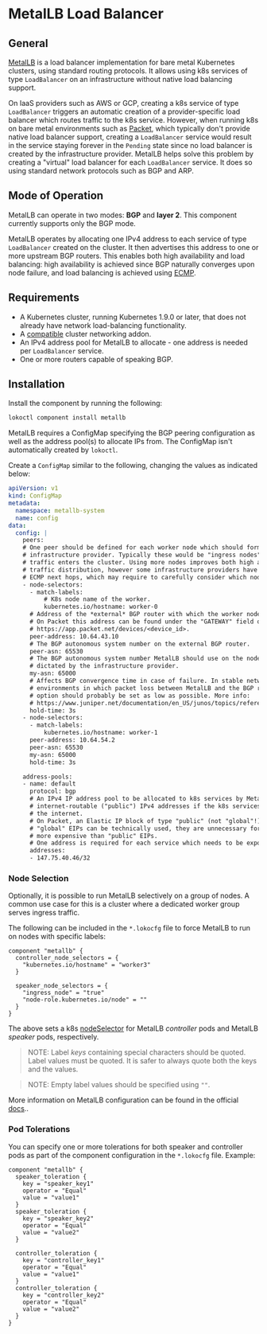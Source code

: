 # MetalLB Load Balancer

## General

[MetalLB](https://metallb.universe.tf/) is a load balancer implementation for bare metal Kubernetes
clusters, using standard routing protocols. It allows using k8s services of type `LoadBalancer` on
an infrastructure without native load balancing support.

On IaaS providers such as AWS or GCP, creating a k8s service of type `LoadBalancer` triggers an
automatic creation of a provider-specific load balancer which routes traffic to the k8s service.
However, when running k8s on bare metal environments such as [Packet](https://www.packet.com/),
which typically don't provide native load balancer support, creating a `LoadBalancer` service would
result in the service staying forever in the `Pending` state since no load balancer is created by
the infrastructure provider. MetalLB helps solve this problem by creating a "virtual" load balancer
for each `LoadBalancer` service. It does so using standard network protocols such as BGP and ARP.

## Mode of Operation

MetalLB can operate in two modes: **BGP** and **layer 2**. This component currently supports only
the BGP mode.

MetalLB operates by allocating one IPv4 address to each service of type `LoadBalancer` created on
the cluster. It then advertises this address to one or more upstream BGP routers. This enables both
high availability and load balancing: high availability is achieved since BGP naturally converges
upon node failure, and load balancing is achieved using
[ECMP](https://en.wikipedia.org/wiki/Equal-cost_multi-path_routing).

## Requirements

- A Kubernetes cluster, running Kubernetes 1.9.0 or later, that does not already have network
load-balancing functionality.
- A [compatible](https://metallb.universe.tf/installation/network-addons/) cluster networking addon.
- An IPv4 address pool for MetalLB to allocate - one address is needed per `LoadBalancer` service.
- One or more routers capable of speaking BGP.

## Installation

Install the component by running the following:

```bash
lokoctl component install metallb
```

MetalLB requires a ConfigMap specifying the BGP peering configuration as well as the address pool(s)
to allocate IPs from. The ConfigMap isn't automatically created by `lokoctl`.

Create a `ConfigMap` similar to the following, changing the values as indicated below:

```yaml
apiVersion: v1
kind: ConfigMap
metadata:
  namespace: metallb-system
  name: config
data:
  config: |
    peers:
    # One peer should be defined for each worker node which should form a BGP session with the
    # infrastructure provider. Typically these would be "ingress nodes", or nodes through which
    # traffic enters the cluster. Using more nodes improves both high availability and network
    # traffic distribution, however some infrastructure providers have a limit on the number of
    # ECMP next hops, which may require to carefully consider which nodes to run BGP on.
    - node-selectors:
      - match-labels:
          # K8s node name of the worker.
          kubernetes.io/hostname: worker-0
      # Address of the *external* BGP router with which the worker node should form a BGP session.
      # On Packet this address can be found under the "GATEWAY" field on the "Overview" section in
      # https://app.packet.net/devices/<device_id>.
      peer-address: 10.64.43.10
      # The BGP autonomous system number on the external BGP router.
      peer-asn: 65530
      # The BGP autonomous system number MetalLB should use on the node. This will likely be
      # dictated by the infrastructure provider.
      my-asn: 65000
      # Affects BGP convergence time in case of failure. In stable network environments (i.e.
      # environments in which packet loss between MetalLB and the BGP routers is unlikely), this
      # option should probably be set as low as possible. More info:
      # https://www.juniper.net/documentation/en_US/junos/topics/reference/configuration-statement/hold-time-edit-protocols-bgp.html
      hold-time: 3s
    - node-selectors:
      - match-labels:
          kubernetes.io/hostname: worker-1
      peer-address: 10.64.54.2
      peer-asn: 65530
      my-asn: 65000
      hold-time: 3s

    address-pools:
    - name: default
      protocol: bgp
      # An IPv4 IP address pool to be allocated to k8s services by MetalLB. These should be
      # internet-routable ("public") IPv4 addresses if the k8s services need to be reachable from
      # the internet.
      # On Packet, an Elastic IP block of type "public" (not "global"!) should be used. While
      # "global" EIPs can be technically used, they are unnecessary for most use cases and are much
      # more expensive than "public" EIPs.
      # One address is required for each service which needs to be exposed by MetalLB.
      addresses:
      - 147.75.40.46/32
```

### Node Selection

Optionally, it is possible to run MetalLB selectively on a group of nodes. A common use case for
this is a cluster where a dedicated worker group serves ingress traffic.

The following can be included in the `*.lokocfg` file to force MetalLB to run on nodes with
specific labels:

```
component "metallb" {
  controller_node_selectors = {
    "kubernetes.io/hostname" = "worker3"
  }

  speaker_node_selectors = {
    "ingress_node" = "true"
    "node-role.kubernetes.io/node" = ""
  }
}
```

The above sets a k8s
[nodeSelector](https://kubernetes.io/docs/concepts/configuration/assign-pod-node/#nodeselector)
for MetalLB *controller* pods and MetalLB *speaker* pods, respectively.

>NOTE: Label *keys* containing special characters should be quoted. Label values must be quoted. It
>is safer to always quote both the keys and the values.

>NOTE: Empty label values should be specified using `""`.

More information on MetalLB configuration can be found in the official
[docs](https://metallb.universe.tf/configuration/)..

### Pod Tolerations
You can specify one or more tolerations for both speaker and controller pods as part of the component configuration in the `*.lokocfg` file.
Example:

```
component "metallb" {
  speaker_toleration {
    key = "speaker_key1"
    operator = "Equal"
    value = "value1"
  }
  speaker_toleration {
    key = "speaker_key2"
    operator = "Equal"
    value = "value2"
  }

  controller_toleration {
    key = "controller_key1"
    operator = "Equal"
    value = "value1"
  }
  controller_toleration {
    key = "controller_key2"
    operator = "Equal"
    value = "value2"
  }
}
```

